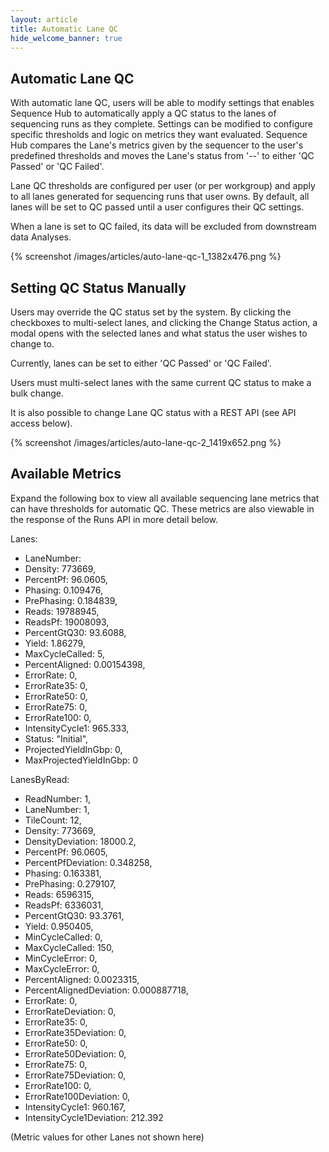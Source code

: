 ```yaml
---
layout: article
title: Automatic Lane QC
hide_welcome_banner: true
---
```



## Automatic Lane QC

With automatic lane QC, users will be able to modify settings that enables
Sequence Hub to automatically apply a QC status to the lanes of sequencing runs
as they complete. Settings can be modified to configure specific thresholds and
logic on metrics they want evaluated. Sequence Hub compares the Lane's metrics
given by the sequencer to the user's predefined thresholds and moves the Lane's
status from '--' to either 'QC Passed' or 'QC Failed'.

Lane QC thresholds are configured per user (or per workgroup) and apply to all
lanes generated for sequencing runs that user owns. By default, all lanes will
be set to QC passed until a user configures their QC settings.

When a lane is set to QC failed, its data will be excluded from downstream data
Analyses.

{% screenshot /images/articles/auto-lane-qc-1_1382x476.png %}

## Setting QC Status Manually

Users may override the QC status set by the system. By clicking the checkboxes
to multi-select lanes, and clicking the Change Status action, a modal opens with
the selected lanes and what status the user wishes to change to.

Currently, lanes can be set to either 'QC Passed' or 'QC Failed'.

Users must multi-select lanes with the same current QC status to make a bulk
change.

It is also possible to change Lane QC status with a REST API (see API access
below).

{% screenshot /images/articles/auto-lane-qc-2_1419x652.png %}

## Available Metrics

Expand the following box to view all available sequencing lane metrics that can
have thresholds for automatic QC. These metrics are also viewable in the
response of the Runs API in more detail below.

Lanes: 

-   LaneNumber:
-   Density: 773669,
-   PercentPf: 96.0605,
-   Phasing: 0.109476,
-   PrePhasing: 0.184839,
-   Reads: 19788945,
-   ReadsPf: 19008093,
-   PercentGtQ30: 93.6088,
-   Yield: 1.86279,
-   MaxCycleCalled: 5,
-   PercentAligned: 0.00154398,
-   ErrorRate: 0,
-   ErrorRate35: 0,
-   ErrorRate50: 0,
-   ErrorRate75: 0,
-   ErrorRate100: 0,
-   IntensityCycle1: 965.333,
-   Status: "Initial",
-   ProjectedYieldInGbp: 0,
-   MaxProjectedYieldInGbp: 0

LanesByRead:

-   ReadNumber: 1,
-   LaneNumber: 1,
-   TileCount: 12,
-   Density: 773669,
-   DensityDeviation: 18000.2,
-   PercentPf: 96.0605,
-   PercentPfDeviation: 0.348258,
-   Phasing: 0.163381,
-   PrePhasing: 0.279107,
-   Reads: 6596315,
-   ReadsPf: 6336031,
-   PercentGtQ30: 93.3761,
-   Yield: 0.950405,
-   MinCycleCalled: 0,
-   MaxCycleCalled: 150,
-   MinCycleError: 0,
-   MaxCycleError: 0,
-   PercentAligned: 0.0023315,
-   PercentAlignedDeviation: 0.000887718,
-   ErrorRate: 0,
-   ErrorRateDeviation: 0,
-   ErrorRate35: 0,
-   ErrorRate35Deviation: 0,
-   ErrorRate50: 0,
-   ErrorRate50Deviation: 0,
-   ErrorRate75: 0,
-   ErrorRate75Deviation: 0,
-   ErrorRate100: 0,
-   ErrorRate100Deviation: 0,
-   IntensityCycle1: 960.167,
-   IntensityCycle1Deviation: 212.392

(Metric values for other Lanes not shown here)
